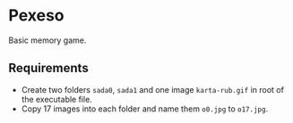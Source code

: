 # Pexeso
Basic memory game.

## Requirements
- Create two folders `sada0`, `sada1` and one image `karta-rub.gif` in root of the executable file.
- Copy 17 images into each folder and name them `o0.jpg` to `o17.jpg`.
